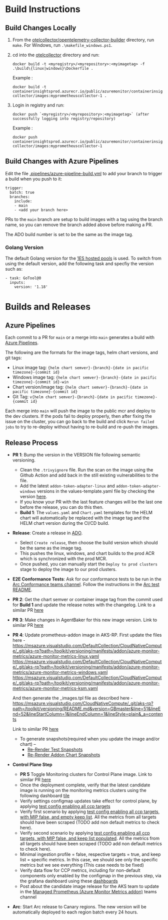 # Build Instructions

## Build Changes Locally

1. From the [otelcollector/opentelemetry-collector-builder](../opentelemetry-collector-builder/) directory, run `make`. For Windows, run `.\makefile_windows.ps1`.
2. cd into the [otelcollector](../) directory and run:

    ```
    docker build -t <myregistry>/<myrepository>:<myimagetag> -f .\build\{linux|windows}\Dockerfile .
    ```

    Example :

    ```
    docker build -t containerinsightsprod.azurecr.io/public/azuremonitor/containerinsights/cidev/prometheus-collector/images:myprometheuscollector-1 .
    ```
3. Login in registry and run:
    ```
    docker push `<myregistry>/<myrepository>:<myimagetag>` (after successfully logging into registry/repository)
    ```

    Example : 
    ```
    docker push containerinsightsprod.azurecr.io/public/azuremonitor/containerinsights/cidev/prometheus-collector/images:myprometheuscollector-1
    ```

## Build Changes with Azure Pipelines

Edit the file [.pipelines/azure-pipeline-build.yml](../../.pipelines/azure-pipeline-build.yml) to add your branch to trigger a build when you push to it:

```
trigger:
  batch: true
  branches:
    include:
    - main
    - <add your branch here>
```

PRs to the `main` branch are setup to build images with a tag using the branch name, so you can remove the branch added above before making a PR.

The ADO build number is set to be the same as the image tag.

### Golang Version

The default Golang version for the [1ES hosted pools](https://eng.ms/docs/cloud-ai-platform/developer-services/one-engineering-system-1es/1es-docs) is used. To switch from using the default version, add the following task and specfiy the version such as:

```
- task: GoTool@0
  inputs:
    version: '1.18'
```

# Builds and Releases

## Azure Pipelines
Each commit to a PR for `main` or a merge into `main` generates a build with [Azure Pipelines](https://github-private.visualstudio.com/azure/_build?definitionId=440). 

The following are the formats for the image tags, helm chart versions, and git tags:
  - Linux image tag: `{helm chart semver}-{branch}-{date in pacific timezone}-{commit id}`
  - Windows image tag: `{helm chart semver}-{branch}-{date in pacific timezone}-{commit id}-win`
  - Chart version/image tag: `{helm chart semver}-{branch}-{date in pacific timezone}-{commit id}`
  - Git Tag: `v{helm chart semver}-{branch}-{date in pacific timezone}-{commit id}`
  
Each merge into `main` will push the image to the public mcr and deploy to the dev clusters. If the pods fail to deploy properly, then after fixing the issue on the cluster, you can go back to the build and click `Rerun failed jobs` to try to re-deploy without having to re-build and re-push the images.

## Release Process
- **PR 1**: Bump the version in the VERSION file following semantic versioning.
    - Clean the `.trivyignore` file. Run the scan on the image using the Github Action and add back in the still existing vulnerabilities to the file.
    - Add the latest `addon-token-adapter-linux` and `addon-token-adapter-windows` versions in the values-template.yaml file by checking the version [here](https://msazure.visualstudio.com/CloudNativeCompute/_git/aks-rp?path=%2Fccp%2Fcharts%2Fkube-control-plane%2Ftemplates%2F_images.tpl&_a=contents&version=GBmaster).
    - If you know your PR with the last feature changes will be the last one before the release, you can do this then.
    - **Build 1**: The `values.yaml` and `Chart.yaml` templates for the HELM chart will automatically be replaced with the image tag and the HELM chart version during the CI/CD build.
- **Release**: Create a release in [ADO](https://github-private.visualstudio.com/azure/_release?_a=releases&view=mine&definitionId=79).
    - Select `Create release`, then choose the build version which should be the same as the image tag.
    - This pushes the linux, windows, and chart builds to the prod ACR which is synchronized with the prod MCR.
    - Once pushed, you can manually start the `Deploy to prod clusters` stage to deploy the image to our prod clusters.
- **E2E Conformance Tests**: Ask for our conformance tests to be run in the [Arc Conformance teams channel](https://teams.microsoft.com/l/channel/19%3arlnJ5tIxEMP-Hhe-pRPPp9C6iYQ1CwAelt4zTqyC_NI1%40thread.tacv2/General?groupId=a077ab34-99ea-490c-b204-358d31c24fbe&tenantId=72f988bf-86f1-41af-91ab-2d7cd011db47). Follow the instructions in the [Arc test README](../../otelcollector/test/arc-conformance/README.md#testing-on-the-arc-conformance-matrix).
- **PR 2**: Get the chart semver or container image tag from the commit used for **Build 1** and update the release notes with the changelog. Link to a similar PR [here](https://github.com/Azure/prometheus-collector/pull/298)
- **PR 3**: Make changes in AgentBaker for this new image version. Link to similar PR [here](https://github.com/Azure/AgentBaker/pull/2285/files)
- **PR 4**: Update prometheus-addon image in AKS-RP. 
First update the files here - https://msazure.visualstudio.com/DefaultCollection/CloudNativeCompute/_git/aks-rp?path=/toolkit/versioning/manifests/addon/azure-monitor-metrics/azure-monitor-metrics-linux.yaml
https://msazure.visualstudio.com/DefaultCollection/CloudNativeCompute/_git/aks-rp?path=/toolkit/versioning/manifests/addon/azure-monitor-metrics/azure-monitor-metrics-windows.yaml
https://msazure.visualstudio.com/DefaultCollection/CloudNativeCompute/_git/aks-rp?path=/toolkit/versioning/manifests/addon/azure-monitor-metrics/azure-monitor-metrics-ksm.yaml 

  And then generate the _images.tpl file as described here - 
https://msazure.visualstudio.com/CloudNativeCompute/_git/aks-rp?path=/toolkit/versioning/README.md&version=GBmaster&line=51&lineEnd=52&lineStartColumn=1&lineEndColumn=1&lineStyle=plain&_a=contents

  Link to similar PR [here](https://msazure.visualstudio.com/DefaultCollection/CloudNativeCompute/_git/aks-rp/pullrequest/8675121)
    - To generate snapshots(required when you update the image and/or chart) –
        - [Re-Render Test Snapshots](https://msazure.visualstudio.com/CloudNativeCompute/_git/aks-rp?path=/ccp/charts/tests/addon-adapter-charts&version=GBmaster&_a=contents&anchor=re-render-test-snapshots)
        - [Re-Render Addon Chart Snapshots](https://msazure.visualstudio.com/CloudNativeCompute/_git/aks-rp?path=/ccp/charts/tests/addon-charts/README.md&version=GBmaster&_a=contents)
- **Control Plane Step**
  - **PR 5** Toggle Monitoring clusters for Control Plane image. Link to similar PR [here](https://msazure.visualstudio.com/CloudNativeCompute/_git/aks-rp/pullrequest/11017213?_a=files)
  - Once the deployment complete, verify that the latest candidate image is running on the monitoring metrics clusters using the following dashboard [tile](https://dataexplorer.azure.com/dashboards/2ed37a93-2d75-494c-a072-e34fe60dcdd6?p-_startTime=24hours&p-_endTime=now&tile=3298383e-b7f7-409e-aa6f-8a32cf4ad7e4)
  - Verify settings configmap updates take effect for control plane, by applying [test config enabling all ccp targets](https://github.com/Azure/prometheus-collector/blob/main/otelcollector/test/test-cluster-yamls/configmaps/ama-metrics-settings-configmap.yaml)
  - Verify first scenario by applying [test config enabling all ccp targets, with MIP false, and empty keep list](https://github.com/Azure/prometheus-collector/blob/main/otelcollector/test/test-cluster-yamls/configmaps/controlplane/ama-metrics-settings-configmap-mipfalse-emptykeep.yaml). All the metrics from all targets should have been scraped (TODO add non default metrics to check here).
  - Verify second scenario by applying [test config enabling all ccp targets, with MIP false, and keep list populated](https://github.com/Azure/prometheus-collector/blob/main/otelcollector/test/test-cluster-yamls/configmaps/controlplane/ama-metrics-settings-configmap-mipfalse-emptykeep.yaml). All the metrics from all targets should have been scraped (TODO add non default metrics to check here).
  - Minimal ingestion profile = false,  respective targets = true, and keep list = specific metrics. In this case, we should see only the specific metrics but we see everything (This case needs to be fixed)
  - Verify data flow for CCP metrics, including for non-default components only enabled by the configmap in the previous step, via the grafana dashboard using these [dashboards](https://mon-graf-metric-westus-f5hvdcaxc3hjdcdm.wus.grafana.azure.com/dashboards/f/cloud-native/azure-kubernetes-service-monitoring)
  - Post about the candidate image release for the AKS team to update in the [Managed Prometheus (Azure Monitor Metrics addon)](https://teams.microsoft.com/l/channel/19%3Ae9dd234c60824ac5b494dbe3ec7dcb6b%40thread.skype/Managed%20Prometheus%20(Azure%20Monitor%20Metrics%20addon)?groupId=e121dbfd-0ec1-40ea-8af5-26075f6a731b&tenantId=72f988bf-86f1-41af-91ab-2d7cd011db47) teams channel
- **Arc**: Start Arc release to Canary regions. The new version will be automatically deployed to each region batch every 24 hours.
